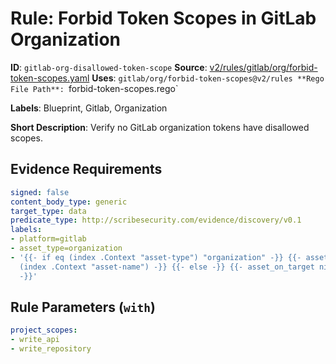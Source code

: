 # Rule: Forbid Token Scopes in GitLab Organization

**ID**: `gitlab-org-disallowed-token-scope`
**Source**: [v2/rules/gitlab/org/forbid-token-scopes.yaml](https://github.com/scribe-public/sample-policies/v2/rules/gitlab/org/forbid-token-scopes.yaml)
**Uses**: `gitlab/org/forbid-token-scopes@v2/rules
**Rego File Path**: `forbid-token-scopes.rego`

**Labels**: Blueprint, Gitlab, Organization

**Short Description**: Verify no GitLab organization tokens have disallowed scopes.

## Evidence Requirements

```yaml
signed: false
content_body_type: generic
target_type: data
predicate_type: http://scribesecurity.com/evidence/discovery/v0.1
labels:
- platform=gitlab
- asset_type=organization
- '{{- if eq (index .Context "asset-type") "organization" -}} {{- asset_on_target
  (index .Context "asset-name") -}} {{- else -}} {{- asset_on_target nil -}} {{- end
  -}}'
```
## Rule Parameters (`with`)

```yaml
project_scopes:
- write_api
- write_repository
```
